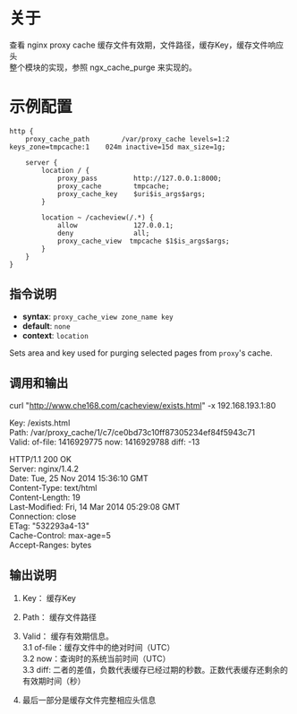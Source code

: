 关于
================

查看 nginx proxy cache 缓存文件有效期，文件路径，缓存Key，缓存文件响应头  
整个模块的实现，参照 ngx_cache_purge 来实现的。  

示例配置  
===============================================  
    http {
        proxy_cache_path        /var/proxy_cache levels=1:2 keys_zone=tmpcache:1    024m inactive=15d max_size=1g;

        server {
            location / {
                proxy_pass         http://127.0.0.1:8000;
                proxy_cache        tmpcache;
                proxy_cache_key    $uri$is_args$args;
            }

            location ~ /cacheview(/.*) {
                allow              127.0.0.1;
                deny               all;
                proxy_cache_view  tmpcache $1$is_args$args;
            }
        }
    }


指令说明
-----------------
* **syntax**: `proxy_cache_view zone_name key`
* **default**: `none`
* **context**: `location`

Sets area and key used for purging selected pages from `proxy`'s cache.

调用和输出  
-----------------
curl "http://www.che168.com/cacheview/exists.html" -x 192.168.193.1:80  

Key: /exists.html  
Path: /var/proxy_cache/1/c7/ce0bd73c10ff87305234ef84f5943c71  
Valid: of-file: 1416929775 now: 1416929788 diff: -13  

HTTP/1.1 200 OK  
Server: nginx/1.4.2  
Date: Tue, 25 Nov 2014 15:36:10 GMT  
Content-Type: text/html  
Content-Length: 19  
Last-Modified: Fri, 14 Mar 2014 05:29:08 GMT  
Connection: close  
ETag: "532293a4-13"  
Cache-Control: max-age=5  
Accept-Ranges: bytes  

输出说明  
-----------------
1. Key：   缓存Key  
2. Path：  缓存文件路径  
3. Valid： 缓存有效期信息。  
        3.1 of-file：缓存文件中的绝对时间（UTC）       
        3.2 now：查询时的系统当前时间（UTC）  
        3.3 diff: 二者的差值，负数代表缓存已经过期的秒数。正数代表缓存还剩余的有效期时间（秒）  

4. 最后一部分是缓存文件完整相应头信息  

